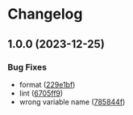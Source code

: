 # Changelog

## 1.0.0 (2023-12-25)


### Bug Fixes

* format ([229e1bf](https://github.com/sys9kdr/asdf-pandoc-crossref/commit/229e1bf3a7e949952d146689f29e3773c25347a2))
* lint ([6705ff9](https://github.com/sys9kdr/asdf-pandoc-crossref/commit/6705ff928a70837f3b70cbf23413c7fa80dfd5c1))
* wrong variable name ([785844f](https://github.com/sys9kdr/asdf-pandoc-crossref/commit/785844f7cc8379019e5b3f8ef1eda124744286b8))
